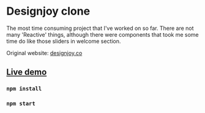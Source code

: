 # Designjoy clone

The most time consuming project that I've worked on so far. There are not many 'Reactive' things, although there were components that took me some time do like those sliders in welcome section.

Original website: [designjoy.co](https://www.designjoy.co/)

## [Live demo](http://stachujone5.github.io/designjoy-clone)

### `npm install`

### `npm start`
